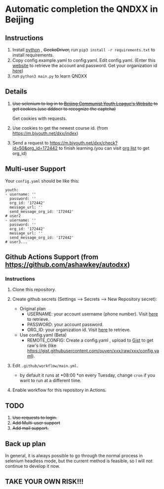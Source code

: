 # Automatic completion the QNDXX in Beijing

## Instructions


1. Install [python](https://www.python.org/) , ~~GeckoDriver,~~  run ``pip3 install -r requirements.txt`` to install requirements.
2. Copy config.example.yaml to config.yaml. Edit config.yaml. (Enter this [website](https://m.bjyouth.net/site/login) to retrieve the account and password. Get your organization id [here](https://m.bjyouth.net/qndxx/index.html#/pages/home/my))
3. run  ``python3 main.py`` to learn QNDXX

## Details

1. ~~Use selenium to log in to [Beijing Communist Youth League's Website](https://m.bjyouth.net/site/login) to get cookies.(use dddocr to recognize the captcha)~~
   
   Get cookies with requests.

2. Use cookies to get the newest course id. (from https://m.bjyouth.net/dxx/index)
3. Send a request to https://m.bjyouth.net/dxx/check?id=50&org_id=172442 to finish learning.(you can visit [org list](https://m.bjyouth.net/org/list) to get org_id)

## Multi-user Support

Your ``config.yaml`` should be like this:

```
youth:
- username: '' 
  password: '' 
  org_id: '172442'
  message_url: '' 
  send_message_org_id: '172442'  
# user2
- username: '' 
  password: '' 
  org_id: '172442'
  message_url: '' 
  send_message_org_id: '172442'  
# user3...

```
## Github Actions Support (from https://github.com/ashawkey/autodxx)

### Instructions

1. Clone this repository.
2. Create github secrets (Settings --> Secrets --> New Repository secret):
   * Original plan
     * USERNAME: your account username (phone number). Visit [here](https://m.bjyouth.net/site/login) to retrieve.
     * PASSWORD: your account password.
     * ORG_ID: your organization id. Visit [here](https://m.bjyouth.net/qndxx/index.html#/pages/home/my) to retrieve.
   * Use config.yaml (Beta)
     * REMOTE_CONFIG: Create a config.yaml , upload to [Gist](https://gist.github.com) to get raw's link (like https://gist.githubusercontent.com/ouyen/xxx/raw/xxx/config.yaml).

3. Edit `.github/workflow/main.yml`.
   * by default it runs at *08:00 *on every Tuesday, change `cron` if you want to run at a different time.

4. Enable workflow for this repository in Actions.

## TODO

1. ~~Use requests to login.~~
2. ~~Add Multi-user support~~
3. ~~Add mail support.~~

## Back up plan

In general, it is always possible to go through the normal process in selenium headless mode, but the current method is feasible, so I will not continue to develop it now.


## TAKE YOUR OWN RISK!!!